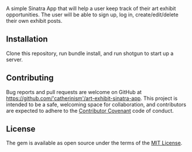 A simple Sinatra App that will help a user keep track of their art exhibit opportunities. The user will be able to sign up, log in, create/edit/delete their own exhibit posts.

## Installation

Clone this repository, run bundle install, and run shotgun to start up a server.

## Contributing

Bug reports and pull requests are welcome on GitHub at https://github.com/'catherinism'/art-exhibit-sinatra-app. This project is intended to be a safe, welcoming space for collaboration, and contributors are expected to adhere to the [Contributor Covenant](http://contributor-covenant.org) code of conduct.

## License

The gem is available as open source under the terms of the [MIT License](https://opensource.org/licenses/MIT).
